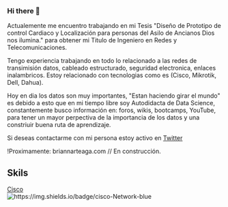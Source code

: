### Hi there 👋

<!--
**Briannfern/Briannfern** is a ✨ _special_ ✨ repository because its `README.md` (this file) appears on your GitHub profile.>

Here are some ideas to get you started:

- 🔭 I’m currently working on ...
- 🌱 I’m currently learning ...
- 👯 I’m looking to collaborate on ...
- 🤔 I’m looking for help with ...
- 💬 Ask me about ...
- 📫 How to reach me: ...
- 😄 Pronouns: ...
- ⚡ Fun fact: ...
-->

Actualemente me encuentro trabajando en mi Tesis "Diseño de Prototipo de control Cardiaco y Localización para personas del Asilo de Ancianos Dios nos ilumina." para obtener mi Titulo de Ingeniero en Redes y Telecomunicaciones.

Tengo experiencia trabajando en todo lo relacionado a las redes de  transimisión datos, cableado estructurado, seguridad electronica, enlaces inalambricos.
Estoy relacionado con tecnologias como es (Cisco, Mikrotik, Dell, Dahua).

Hoy en dia los datos son muy importantes, "Estan haciendo girar el mundo" es debido a esto que en mi tiempo libre soy Autodidacta de Data Science, constantemente busco información en: foros, wikis, bootcamps, YouTube,  para tener un mayor perpectiva de la importancia de los datos y una constriuir buena ruta de aprendizaje.

Si deseas contactarme con mi persona estoy activo en [Twitter](https://twitter.com/Briann74673953)

!Proximamente: briannarteaga.com // En construcción. 


## Skils
[Cisco](https://img.shields.io/badge/Cisco-023e8a?style=for-the-badge$&logo=https://img.shields.io/badge/cisco-Network-blue)</br>
<img alt="https://img.shields.io/badge/cisco-Network-blue" src="https://img.shields.io/github/downloads/Briannfern/Briannfern/total?label=Network&logo=Cisco&style=for-the-badge">

